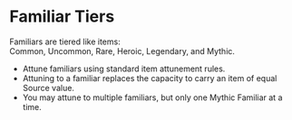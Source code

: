 # Familiar Tiers

Familiars are tiered like items:  
Common, Uncommon, Rare, Heroic, Legendary, and Mythic.

- Attune familiars using standard item attunement rules.
- Attuning to a familiar replaces the capacity to carry an item of equal Source value.
- You may attune to multiple familiars, but only one Mythic Familiar at a time.
